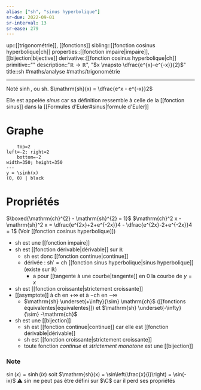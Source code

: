 ```yaml
---
alias: ["sh", "sinus hyperbolique"]
sr-due: 2022-09-01
sr-interval: 13
sr-ease: 279
---
```

up::[[trigonométrie]], [[fonctions]]
sibling::[[fonction cosinus hyperbolique|ch]]
properties::[[fonction impaire|impaire]], [[bijection|bijective]]
derivative::[[fonction cosinus hyperbolique|ch]]
primitive::""
description::"$\mathbb{R} \to \mathbb{R}$", "$x \mapsto \dfrac{e^{x}-e^{-x}}{2}$"
title::$\mathrm{sh}$
#maths/analyse #maths/trigonométrie

----
Noté $\sinh$, ou $\text{sh}$.
$\mathrm{sh}(x) = \dfrac{e^x - e^{-x}}2$

Elle est appelée _sinus_ car sa définition ressemble à celle de la [[fonction sinus]] dans la [[Formules d'Euler#sinus|formule d'Euler]]

# Graphe
```desmos-graph
    top=2
left=-2; right=2
    bottom=-2
width=350; height=350
---
y = \sinh(x)
(0, 0) | black
```

# Propriétés

$\boxed{\mathrm{ch}^{2} - \mathrm{sh}^{2} = 1}$
$\mathrm{ch}^2 x - \mathrm{sh}^2 x = \dfrac{e^{2x}+2+e^{-2x}}4 - \dfrac{e^{2x}-2+e^{-2x}}4 = 1$
(Voir [[fonction cosinus hyperbolique]])

 - $\mathrm{sh}$ est une [[fonction impaire]]
 - $\mathrm{sh}$ est [[fonction dérivable|dérivable]] sur $\mathbb{R}$
     - $\mathrm{sh}$ est donc [[fonction continue|continue]]
     - dérivée : $\mathrm{sh}' = \mathrm{ch}$ [[fonction sinus hyperbolique|sinus hyperbolique]] (existe sur $\mathbb{R}$)
         - a pour [[tangente à une courbe|tangente]] en $0$ la courbe de $y = x$
 - $\mathrm{sh}$ est [[fonction croissante|strictement croissante]]
 - [[asymptote]] à $\mathrm{ch}$ en $+\infty$ et à $-\mathrm{ch}$ en $-\infty$
     - $\mathrm{sh} \underset{+\infty}{\sim} \mathrm{ch}$ ([[fonctions équivalentes|équivalentes]]) et $\mathrm{sh} \underset{-\infty}{\sim} -\mathrm{ch}$
 - $\mathrm{sh}$ est une [[bijection]]
     - $\mathrm{sh}$ est [[fonction continue|continue]] car elle est [[fonction dérivable|dérivable]]
     - $\mathrm{sh}$ est [[fonction croissante|strictement croissante]]
     - toute fonction _continue_ et _strictement monotone_ est une [[bijection]]



### Note
$\sin(x) = \sinh(ix)$ soit $\mathrm{sh}(x) = \sin\left(\frac{x}{i}\right) = \sin(-ix)$
⚠️ $\sin$ ne peut pas être défini sur $\C$ car il perd ses propriétés
